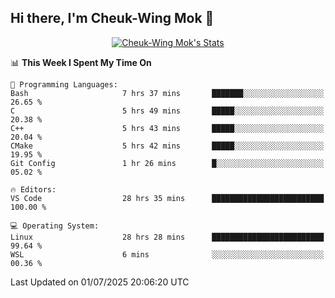 ## Hi there, I'm Cheuk-Wing Mok 👋

<!--
**mozro0327/mozro0327** is a ✨ _special_ ✨ repository because its `README.md` (this file) appears on your GitHub profile.

Here are some ideas to get you started:

- 🔭 I’m currently working on ...
- 🌱 I’m currently learning ...
- 👯 I’m looking to collaborate on ...
- 🤔 I’m looking for help with ...
- 💬 Ask me about ...
- 📫 How to reach me: ...
- 😄 Pronouns: ...
- ⚡ Fun fact: ...
-->

<p align="center">
  <a href="https://github.com/mozro0327" class="rich-diff-level-one">
    <img src="https://github-readme-stats.vercel.app/api?username=mozro0327&title_color=333&text_color=777" alt="Cheuk-Wing Mok's Stats" >
    <!-- &hide=issues
    <img src="https://github-readme-stats.vercel.app/api?username=mozro0327&hide=issues&title_color=333&text_color=777" alt="Cheuk-Wing Mok's Stats" >
    -->
  </a>
</p>

<!--START_SECTION:waka-->
📊 **This Week I Spent My Time On** 

```text
💬 Programming Languages: 
Bash                     7 hrs 37 mins       ███████░░░░░░░░░░░░░░░░░░   26.65 % 
C                        5 hrs 49 mins       █████░░░░░░░░░░░░░░░░░░░░   20.38 % 
C++                      5 hrs 43 mins       █████░░░░░░░░░░░░░░░░░░░░   20.04 % 
CMake                    5 hrs 42 mins       █████░░░░░░░░░░░░░░░░░░░░   19.95 % 
Git Config               1 hr 26 mins        █░░░░░░░░░░░░░░░░░░░░░░░░   05.02 % 

🔥 Editors: 
VS Code                  28 hrs 35 mins      █████████████████████████   100.00 % 

💻 Operating System: 
Linux                    28 hrs 28 mins      █████████████████████████   99.64 % 
WSL                      6 mins              ░░░░░░░░░░░░░░░░░░░░░░░░░   00.36 % 
```


 Last Updated on 01/07/2025 20:06:20 UTC
<!--END_SECTION:waka-->
